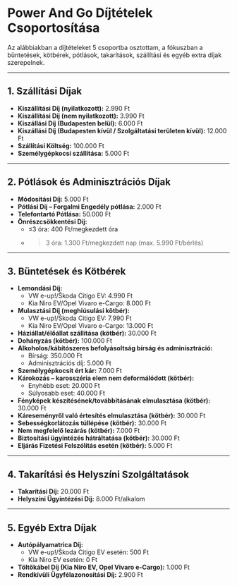 # Power And Go Díjtételek Csoportosítása

Az alábbiakban a díjtételeket 5 csoportba osztottam, a fókuszban a büntetések, kötbérek, pótlások, takarítások, szállítási és egyéb extra díjak szerepelnek.

---

## 1. Szállítási Díjak
- **Kiszállítási Díj (nyilatkozott):** 2.990 Ft  
- **Kiszállítási Díj (nem nyilatkozott):** 3.990 Ft  
- **Kiszállási Díj (Budapesten belül):** 6.000 Ft  
- **Kiszállási Díj (Budapesten kívül / Szolgáltatási területen kívül):** 12.000 Ft  
- **Szállítási Költség:** 100.000 Ft  
- **Személygépkocsi szállítása:** 5.000 Ft  

---

## 2. Pótlások és Adminisztrációs Díjak
- **Módosítási Díj:** 5.000 Ft  
- **Pótlási Díj – Forgalmi Engedély pótlása:** 2.000 Ft  
- **Telefontartó Pótlása:** 50.000 Ft  
- **Önrészcsökkentési Díj:**  
  - ≤3 óra: 400 Ft/megkezdett óra  
  - >3 óra: 1.300 Ft/megkezdett nap (max. 5.990 Ft/bérlés)

---

## 3. Büntetések és Kötbérek
- **Lemondási Díj:**  
  - VW e-up!/Škoda Citigo EV: 4.990 Ft  
  - Kia Niro EV/Opel Vivaro e-Cargo: 8.000 Ft  
- **Mulasztási Díj (meghiúsulási kötbér):**  
  - VW e-up!/Škoda Citigo EV: 7.990 Ft  
  - Kia Niro EV/Opel Vivaro e-Cargo: 13.000 Ft  
- **Háziállat/élőállat szállítása (kötbér):** 30.000 Ft  
- **Dohányzás (kötbér):** 100.000 Ft  
- **Alkoholos/kábítószeres befolyásoltság bírság és adminisztráció:**  
  - Bírság: 350.000 Ft  
  - Adminisztrációs díj: 5.000 Ft  
- **Személygépkocsit ért kár:** 7.000 Ft  
- **Károkozás – karosszéria elem nem deformálódott (kötbér):**  
  - Enyhébb eset: 20.000 Ft  
  - Súlyosabb eset: 40.000 Ft  
- **Fényképek készítésének/továbbításának elmulasztása (kötbér):** 30.000 Ft  
- **Káreseményről való értesítés elmulasztása (kötbér):** 30.000 Ft  
- **Sebességkorlátozás túllépése (kötbér):** 30.000 Ft  
- **Nem megfelelő lezárás (kötbér):** 7.000 Ft  
- **Biztosítási ügyintézés hátráltatása (kötbér):** 30.000 Ft  
- **Eljárás Fizetési Felszólítás esetén (kötbér):** 5.000 Ft  

---

## 4. Takarítási és Helyszíni Szolgáltatások
- **Takarítási Díj:** 20.000 Ft  
- **Helyszíni Ügyintézési Díj:** 8.000 Ft/alkalom  

---

## 5. Egyéb Extra Díjak
- **Autópályamatrica Díj:**  
  - VW e-up!/Škoda Citigo EV esetén: 500 Ft  
  - Kia Niro EV esetén: 0 Ft  
- **Töltőkábel Díj (Kia Niro EV, Opel Vivaro e-Cargo):** 1.000 Ft  
- **Rendkívüli Ügyfélazonosítási Díj:** 2.900 Ft  
